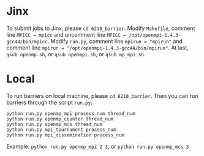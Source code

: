 # Jinx
To submit jobs to Jinx, please `cd 6210_barrier`. 
Modify `Makefile`, comment line `MPICC = mpicc` and uncomment line `MPICC = /opt/openmpi-1.4.3-gcc44/bin/mpicc`. 
Modify `run.py`, comment line `mpirun = "mpirun"` and comment line `mpirun = "/opt/openmpi-1.4.3-gcc44/bin/mpirun"`. 
At last, `qsub openmp.sh`, or `qsub openmpi.sh`, or `qsub mp_mpi.sh`.

# Local
To run barriers on local machine, please `cd 6210_barrier`. Then you can run barriers through the script `run.py`.

    python run.py openmp_mpi process_num thread_num
    python run.py openmp_counter thread_num
    python run.py openmp_mcs thread_num
    python run.py mpi_tournament process_num
    python run.py mpi_dissemination process_num

Example: `python run.py openmp_mpi 2 3`, or `python run.py openmp_mcs 3`
